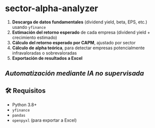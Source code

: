 # sector-alpha-analyzer

1. **Descarga de datos fundamentales** (dividend yield, beta, EPS, etc.) usando `yfinance`
2. **Estimación del retorno esperado** de cada empresa (dividend yield + crecimiento estimado)
3. **Cálculo del retorno esperado por CAPM**, ajustado por sector
4. **Cálculo de alpha teórica**, para detectar empresas potencialmente infravaloradas o sobrevaloradas
5. **Exportación de resultados a Excel**

*Automatización mediante IA no supervisada*
---

## 🛠️ Requisitos

- Python 3.8+
- `yfinance`
- `pandas`
- `openpyxl` (para exportar a Excel)
